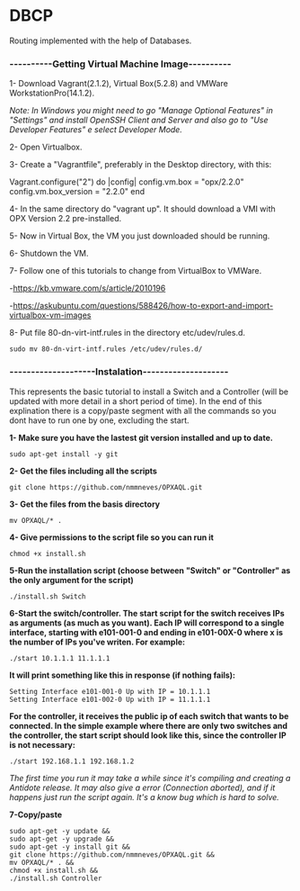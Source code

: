 # DBCP

Routing implemented with the help of Databases.

### ----------Getting Virtual Machine Image----------

1- Download Vagrant(2.1.2), Virtual Box(5.2.8) and VMWare WorkstationPro(14.1.2).

*Note: In Windows you might need to go "Manage Optional Features" in "Settings" and install OpenSSH Client and Server
and also go to "Use Developer Features" e select Developer Mode.*

2- Open Virtualbox.

3- Create a "Vagrantfile", preferably in the Desktop directory, with this:

Vagrant.configure("2") do |config|
  config.vm.box = "opx/2.2.0"
  config.vm.box_version = "2.2.0"
end

4- In the same directory do "vagrant up". It should download a VMI with OPX Version 2.2 pre-installed.

5- Now in Virtual Box, the VM you just downloaded should be running.

6- Shutdown the VM.

7- Follow one of this tutorials to change from VirtualBox to VMWare.

-https://kb.vmware.com/s/article/2010196

-https://askubuntu.com/questions/588426/how-to-export-and-import-virtualbox-vm-images

8- Put file 80-dn-virt-intf.rules in the directory etc/udev/rules.d.
```
sudo mv 80-dn-virt-intf.rules /etc/udev/rules.d/
```

### --------------------Instalation--------------------

This represents the basic tutorial to install a Switch and a Controller (will be updated with more detail in a short period of time). In the end of this explination there is a copy/paste segment with all the commands so you dont have to run one by one, excluding the start.

**1- Make sure you have the lastest git version installed and up to date.**
```
sudo apt-get install -y git
```
**2- Get the files including all the scripts**
```
git clone https://github.com/nmmneves/OPXAQL.git
```
**3- Get the files from the basis directory**
```
mv OPXAQL/* .
```
**4- Give permissions to the script file so you can run it**
```
chmod +x install.sh
```
**5-Run the installation script (choose between "Switch" or "Controller" as the only argument for the script)**
```
./install.sh Switch
```
**6-Start the switch/controller. The start script for the switch receives IPs as arguments (as much as you want). Each IP will correspond to a single interface, starting with e101-001-0 and ending in e101-00X-0 where x is the number of IPs you've writen. For example:**
```
./start 10.1.1.1 11.1.1.1
```
**It will print something like this in response (if nothing fails):**
```
Setting Interface e101-001-0 Up with IP = 10.1.1.1
Setting Interface e101-002-0 Up with IP = 11.1.1.1
```
**For the controller, it receives the public ip of each switch that wants to be connected. In the simple example where there are only two switches and the controller, the start script should look like this, since the controller IP is not necessary:**
```
./start 192.168.1.1 192.168.1.2
```
*The first time you run it may take a while since it's compiling and creating a Antidote release. It may also give a error (Connection aborted), and if it happens just run the script again. It's a know bug which is hard to solve.*

**7-Copy/paste**
```
sudo apt-get -y update &&
sudo apt-get -y upgrade &&
sudo apt-get -y install git &&
git clone https://github.com/nmmneves/OPXAQL.git &&
mv OPXAQL/* . &&
chmod +x install.sh &&
./install.sh Controller
```
